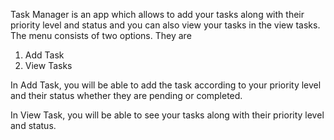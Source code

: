 Task Manager is an app which allows to add your tasks along with their priority level and status and you can also view your tasks in the view tasks.
The menu consists of two options.
They are 
1) Add Task
2) View Tasks

In Add Task, you will be able to add the task according to your priority level and their status whether they are pending or completed.

In View Task, you will be able to see your tasks along with their priority level and status.

